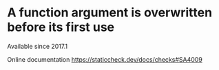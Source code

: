 # A function argument is overwritten before its first use

Available since
    2017.1

Online documentation
    https://staticcheck.dev/docs/checks#SA4009

